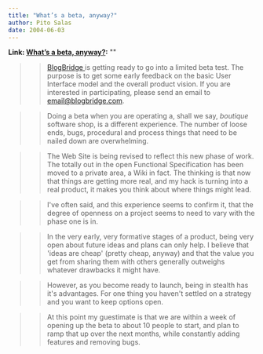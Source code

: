 ```yaml
---
title: "What’s a beta, anyway?"
author: Pito Salas
date: 2004-06-03
---
```


**Link: [What’s a beta, anyway?](None):** ""


>>

>> [BlogBridge ](<http://www.blogbridge.com>)is getting ready to go into a
limited beta test. The purpose is to get some early feedback on the basic User
Interface model and the overall product vision. If you are interested in
participating, please send an email to email@blogbridge.com.

>>

>> Doing a beta when you are operating a, shall we say, _boutique_ software
shop, is a different experience. The number of loose ends, bugs, procedural
and process things that need to be nailed down are overwhelming.

>>

>> The Web Site is being revised to reflect this new phase of work. The
totally out in the open Functional Specification has been moved to a private
area, a Wiki in fact. The thinking is that now that things are getting more
real, and my hack is turning into a real product, it makes you think about
where things might lead.

>>

>> I've often said, and this experience seems to confirm it, that the degree
of openness on a project seems to need to vary with the phase one is in.

>>

>> In the very early, very formative stages of a product, being very open
about future ideas and plans can only help. I believe that 'ideas are cheap'
(pretty cheap, anyway) and that the value you get from sharing them with
others generally outweighs whatever drawbacks it might have.

>>

>> However, as you become ready to launch, being in stealth has it's
advantages. For one thing you haven't settled on a strategy and you want to
keep options open.

>>

>> At this point my guestimate is that we are within a week of opening up the
beta to about 10 people to start, and plan to ramp that up over the next
months, while constantly adding features and removing bugs.



